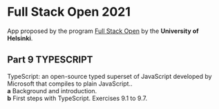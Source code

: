 # Full Stack Open 2021
App proposed by the program [Full Stack Open](https://fullstackopen.com/en) by the **University of Helsinki**.

## Part 9 TYPESCRIPT
TypeScript: an open-source typed superset of JavaScript developed by Microsoft that compiles to plain JavaScript..<br>
**a** Background and introduction. <br>
**b** First steps with TypeScript. Exercises 9.1 to 9.7. <br>

